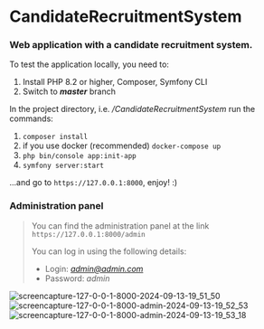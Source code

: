 # CandidateRecruitmentSystem

### Web application with a candidate recruitment system.

To test the application locally, you need to:

1. Install PHP 8.2 or higher, Composer, Symfony CLI
2. Switch to ***master*** branch

In the project directory, i.e. */CandidateRecruitmentSystem* run the commands:

1. ```composer install```
2. if you use docker (recommended) ```docker-compose up```
3. ```php bin/console app:init-app```
4. ```symfony server:start```

...and go to ```https://127.0.0.1:8000```, enjoy! :)

### Administration panel

> You can find the administration panel at the link ```https://127.0.0.1:8000/admin```
>
> You can log in using the following details:
> - Login: *admin@admin.com*
> - Password: *admin*

![screencapture-127-0-0-1-8000-2024-09-13-19_51_50](https://github.com/user-attachments/assets/5fc8e423-96ee-4be1-a1ff-68259e6e5964)
![screencapture-127-0-0-1-8000-admin-2024-09-13-19_52_53](https://github.com/user-attachments/assets/3fc5cf10-fa10-411b-9e8b-68b00a1ca141)
![screencapture-127-0-0-1-8000-admin-2024-09-13-19_53_18](https://github.com/user-attachments/assets/d2acd798-db80-4b2c-a098-1cfe9accc94d)
